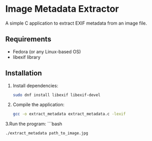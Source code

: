 # Image Metadata Extractor

A simple C application to extract EXIF metadata from an image file.

## Requirements

- Fedora (or any Linux-based OS)
- libexif library

## Installation

1. Install dependencies:

   ```bash
   sudo dnf install libexif libexif-devel
2. Compile the application:
     ```bash
     gcc -o extract_metadata extract_metadata.c -lexif
3.Run the program:
    ```bash
    
    ./extract_metadata path_to_image.jpg

